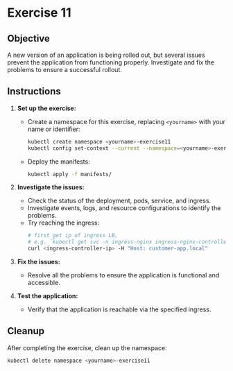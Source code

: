 # Exercise 11

## Objective

A new version of an application is being rolled out, but several issues prevent the application from functioning properly. Investigate and fix the problems to ensure a successful rollout.

## Instructions

1. **Set up the exercise:**
   - Create a namespace for this exercise, replacing `<yourname>` with your name or identifier:
     ```bash
     kubectl create namespace <yourname>-exercise11
     kubectl config set-context --current --namespace=<yourname>-exercise11
     ```
   - Deploy the manifests:
     ```bash
     kubectl apply -f manifests/
     ```

2. **Investigate the issues:**
   - Check the status of the deployment, pods, service, and ingress.
   - Investigate events, logs, and resource configurations to identify the problems.
   - Try reaching the ingress:
     ```bash
     # first get ip of ingress LB, 
     # e.g. `kubectl get svc -n ingress-nginx ingress-nginx-controller`
     curl <ingress-controller-ip> -H "Host: customer-app.local"
     ```

3. **Fix the issues:**
   - Resolve all the problems to ensure the application is functional and accessible.

4. **Test the application:**
   - Verify that the application is reachable via the specified ingress.

## Cleanup

After completing the exercise, clean up the namespace:
```bash
kubectl delete namespace <yourname>-exercise11
```
